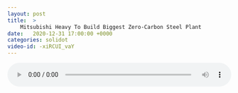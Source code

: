 ```yaml
---
layout: post
title:  >
    Mitsubishi Heavy To Build Biggest Zero-Carbon Steel Plant
date:   2020-12-31 17:00:00 +0000
categories: solidot
video-id: -xiRCUI_vaY
---
```


<audio src="/assets/d696015e28fe782ac9057aba4aeb6638.mp3" style="width: 100%;" controls></audio>

